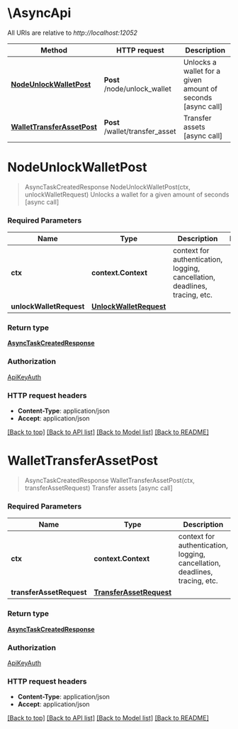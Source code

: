 # \AsyncApi

All URIs are relative to *http://localhost:12052*

Method | HTTP request | Description
------------- | ------------- | -------------
[**NodeUnlockWalletPost**](AsyncApi.md#NodeUnlockWalletPost) | **Post** /node/unlock_wallet | Unlocks a wallet for a given amount of seconds [async call]
[**WalletTransferAssetPost**](AsyncApi.md#WalletTransferAssetPost) | **Post** /wallet/transfer_asset | Transfer assets [async call]


# **NodeUnlockWalletPost**
> AsyncTaskCreatedResponse NodeUnlockWalletPost(ctx, unlockWalletRequest)
Unlocks a wallet for a given amount of seconds [async call]

### Required Parameters

Name | Type | Description  | Notes
------------- | ------------- | ------------- | -------------
 **ctx** | **context.Context** | context for authentication, logging, cancellation, deadlines, tracing, etc.
  **unlockWalletRequest** | [**UnlockWalletRequest**](UnlockWalletRequest.md)|  | 

### Return type

[**AsyncTaskCreatedResponse**](AsyncTaskCreatedResponse.md)

### Authorization

[ApiKeyAuth](../README.md#ApiKeyAuth)

### HTTP request headers

 - **Content-Type**: application/json
 - **Accept**: application/json

[[Back to top]](#) [[Back to API list]](../README.md#documentation-for-api-endpoints) [[Back to Model list]](../README.md#documentation-for-models) [[Back to README]](../README.md)

# **WalletTransferAssetPost**
> AsyncTaskCreatedResponse WalletTransferAssetPost(ctx, transferAssetRequest)
Transfer assets [async call]

### Required Parameters

Name | Type | Description  | Notes
------------- | ------------- | ------------- | -------------
 **ctx** | **context.Context** | context for authentication, logging, cancellation, deadlines, tracing, etc.
  **transferAssetRequest** | [**TransferAssetRequest**](TransferAssetRequest.md)|  | 

### Return type

[**AsyncTaskCreatedResponse**](AsyncTaskCreatedResponse.md)

### Authorization

[ApiKeyAuth](../README.md#ApiKeyAuth)

### HTTP request headers

 - **Content-Type**: application/json
 - **Accept**: application/json

[[Back to top]](#) [[Back to API list]](../README.md#documentation-for-api-endpoints) [[Back to Model list]](../README.md#documentation-for-models) [[Back to README]](../README.md)


